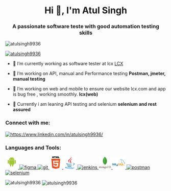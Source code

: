 <h1 align="center">Hi 👋, I'm Atul Singh</h1>
<h3 align="center">A passionate software teste with good automation testing skills</h3>

<p align="left"> <img src="https://komarev.com/ghpvc/?username=atulsingh9936&label=Profile%20views&color=0e75b6&style=flat" alt="atulsingh9936" /> </p>

<p align="left"> <a href="https://github.com/ryo-ma/github-profile-trophy"><img src="https://github-profile-trophy.vercel.app/?username=atulsingh9936" alt="atulsingh9936" /></a> </p>

- 🔭 I’m currently working as software tester at lcx [LCX](lcx.com)

- 🌱 I’m working on API, manual and Performance testing **Postman, jmeter, manual testing**

- 👯 I’m working on web and mobile to ensure our website lcx.com and app is bug free , working smoothly. **lcx(web)**

- 🤝 Currently i am leaning API testing and selenium **selenium and rest assured**

<h3 align="left">Connect with me:</h3>
<p align="left">
<a href="https://linkedin.com/in/https://www.linkedin.com/in/atulsingh9936/" target="blank"><img align="center" src="https://raw.githubusercontent.com/rahuldkjain/github-profile-readme-generator/master/src/images/icons/Social/linked-in-alt.svg" alt="https://www.linkedin.com/in/atulsingh9936/" height="30" width="40" /></a>
</p>

<h3 align="left">Languages and Tools:</h3>
<p align="left"> <a href="https://developer.android.com" target="_blank" rel="noreferrer"> <img src="https://raw.githubusercontent.com/devicons/devicon/master/icons/android/android-original-wordmark.svg" alt="android" width="40" height="40"/> </a> <a href="https://www.figma.com/" target="_blank" rel="noreferrer"> <img src="https://www.vectorlogo.zone/logos/figma/figma-icon.svg" alt="figma" width="40" height="40"/> </a> <a href="https://git-scm.com/" target="_blank" rel="noreferrer"> <img src="https://www.vectorlogo.zone/logos/git-scm/git-scm-icon.svg" alt="git" width="40" height="40"/> </a> <a href="https://www.w3.org/html/" target="_blank" rel="noreferrer"> <img src="https://raw.githubusercontent.com/devicons/devicon/master/icons/html5/html5-original-wordmark.svg" alt="html5" width="40" height="40"/> </a> <a href="https://www.java.com" target="_blank" rel="noreferrer"> <img src="https://raw.githubusercontent.com/devicons/devicon/master/icons/java/java-original.svg" alt="java" width="40" height="40"/> </a> <a href="https://www.jenkins.io" target="_blank" rel="noreferrer"> <img src="https://www.vectorlogo.zone/logos/jenkins/jenkins-icon.svg" alt="jenkins" width="40" height="40"/> </a> <a href="https://www.mongodb.com/" target="_blank" rel="noreferrer"> <img src="https://raw.githubusercontent.com/devicons/devicon/master/icons/mongodb/mongodb-original-wordmark.svg" alt="mongodb" width="40" height="40"/> </a> <a href="https://www.mysql.com/" target="_blank" rel="noreferrer"> <img src="https://raw.githubusercontent.com/devicons/devicon/master/icons/mysql/mysql-original-wordmark.svg" alt="mysql" width="40" height="40"/> </a> <a href="https://postman.com" target="_blank" rel="noreferrer"> <img src="https://www.vectorlogo.zone/logos/getpostman/getpostman-icon.svg" alt="postman" width="40" height="40"/> </a> <a href="https://www.selenium.dev" target="_blank" rel="noreferrer"> <img src="https://raw.githubusercontent.com/detain/svg-logos/780f25886640cef088af994181646db2f6b1a3f8/svg/selenium-logo.svg" alt="selenium" width="40" height="40"/> </a> </p>

<p><img align="left" src="https://github-readme-stats.vercel.app/api/top-langs?username=atulsingh9936&show_icons=true&locale=en&layout=compact" alt="atulsingh9936" /></p>

<p>&nbsp;<img align="center" src="https://github-readme-stats.vercel.app/api?username=atulsingh9936&show_icons=true&locale=en" alt="atulsingh9936" /></p>
